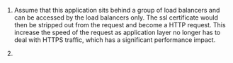 1. Assume that this application sits behind a group of load balancers and can be accessed by the load balancers only.
The ssl certificate would then be stripped out from the request and become a HTTP request.
This increase the speed of the request as application layer no longer has to deal with HTTPS traffic, which has a significant
performance impact. 

2. 